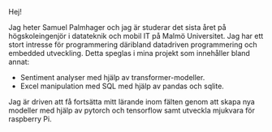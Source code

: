 Hej!

Jag heter Samuel Palmhager och jag är studerar det sista året på högskoleingenjör i datateknik och mobil IT på Malmö Universitet. 
Jag har ett stort intresse för programmering däribland  datadriven programmering och embedded utveckling. Detta speglas i mina projekt som innehåller bland annat:

- Sentiment analyser med hjälp av transformer-modeller.
- Excel manipulation med SQL med hjälp av pandas och sqlite.
  
Jag är driven att få fortsätta mitt lärande inom fälten genom att skapa nya modeller med hjälp av pytorch och tensorflow samt utveckla mjukvara för raspberry Pi. 

<!---
SamuelPalmhager/SamuelPalmhager is a ✨ special ✨ repository because its `README.md` (this file) appears on your GitHub profile.
You can click the Preview link to take a look at your changes.
--->
